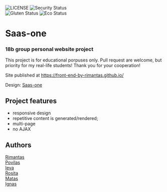 ![LICENSE](https://img.shields.io/badge/license-MIT-blue.svg?style=flat-square)
![Security Status](https://img.shields.io/security-headers?label=Security&url=https%3A%2F%2Fgithub.com&style=flat-square)<br>
![Gluten Status](https://img.shields.io/badge/Gluten-Free-green.svg)
![Eco Status](https://img.shields.io/badge/ECO-Friendly-green.svg)<br>


# Saas-one
### 18b group personal website project

This project is for educational porpuses only. Pull request are welcome, but priority for my real-life students! Thank you for your cooperation!

Site published at https://front-end-by-rimantas.github.io/

Design: [Saas-one](https://altrcloud.ru/saasone/index-two)


## Project features
- responsive design
- repetitive content is generated/rendered;
- multi-page
- no AJAX

## Authors
[Rimantas](https://github.com/belauzas)<br>
[Povilas](https://github.com/PovilasZubrys)<br>
[Ieva](https://github.com/ievaza)<br>
[Rosita](https://github.com/rositatisor)<br>
[Matas](https://github.com/Matulanas)<br>
[Ignas](https://github.com/IgnasKazenas)<br>